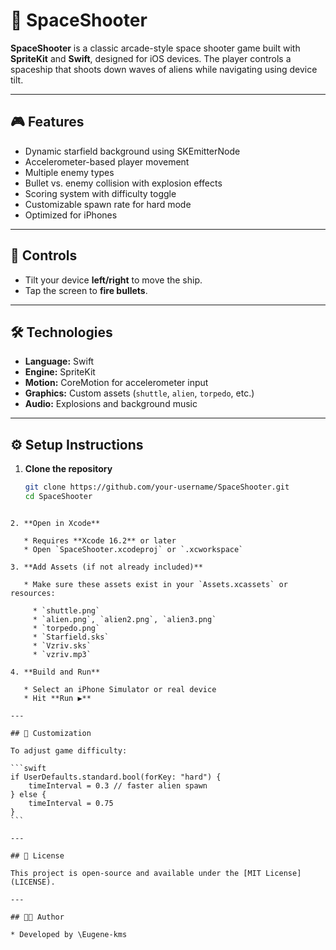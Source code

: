 # 🚀 SpaceShooter

**SpaceShooter** is a classic arcade-style space shooter game built with **SpriteKit** and **Swift**, designed for iOS devices. The player controls a spaceship that shoots down waves of aliens while navigating using device tilt.

---

## 🎮 Features

- Dynamic starfield background using SKEmitterNode
- Accelerometer-based player movement
- Multiple enemy types
- Bullet vs. enemy collision with explosion effects
- Scoring system with difficulty toggle
- Customizable spawn rate for hard mode
- Optimized for iPhones

---

## 📱 Controls

- Tilt your device **left/right** to move the ship.
- Tap the screen to **fire bullets**.

---

## 🛠️ Technologies

- **Language:** Swift
- **Engine:** SpriteKit
- **Motion:** CoreMotion for accelerometer input
- **Graphics:** Custom assets (`shuttle`, `alien`, `torpedo`, etc.)
- **Audio:** Explosions and background music

---

## ⚙️ Setup Instructions

1. **Clone the repository**
   ```bash
   git clone https://github.com/your-username/SpaceShooter.git
   cd SpaceShooter
````

2. **Open in Xcode**

   * Requires **Xcode 16.2** or later
   * Open `SpaceShooter.xcodeproj` or `.xcworkspace`

3. **Add Assets (if not already included)**

   * Make sure these assets exist in your `Assets.xcassets` or resources:

     * `shuttle.png`
     * `alien.png`, `alien2.png`, `alien3.png`
     * `torpedo.png`
     * `Starfield.sks`
     * `Vzriv.sks`
     * `vzriv.mp3`

4. **Build and Run**

   * Select an iPhone Simulator or real device
   * Hit **Run ▶️**

---

## 🔧 Customization

To adjust game difficulty:

```swift
if UserDefaults.standard.bool(forKey: "hard") {
    timeInterval = 0.3 // faster alien spawn
} else {
    timeInterval = 0.75
}
```

---

## 📄 License

This project is open-source and available under the [MIT License](LICENSE).

---

## 👨‍💻 Author

* Developed by \Eugene-kms
